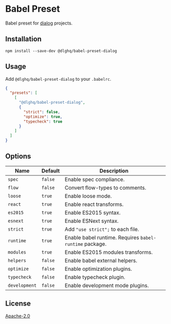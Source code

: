 # Babel Preset

Babel preset for [dialog](https://dlg.im) projects.

## Installation

```
npm install --save-dev @dlghq/babel-preset-dialog
```

## Usage

Add `@dlghq/babel-preset-dialog` to your `.babelrc`.

```json
{
  "presets": [
    [
      "@dlghq/babel-preset-dialog",
      {
        "strict": false,
        "optimize": true,
        "typecheck": true
      }
    ]
  ]
}
```

## Options

| Name          | Default | Description                                             |
| ------------- | ------- | ------------------------------------------------------- |
| `spec`        | `false` | Enable spec compliance.                                 |
| `flow`        | `false` | Convert flow-types to comments.                         |
| `loose`       | `true`  | Enable loose mode.                                      |
| `react`       | `true`  | Enable react transforms.                                |
| `es2015`      | `true`  | Enable ES2015 syntax.                                   |
| `esnext`      | `true`  | Enable ESNext syntax.                                   |
| `strict`      | `true`  | Add `"use strict";` to each file.                       |
| `runtime`     | `true`  | Enable babel runtime. Requires `babel-runtime` package. |
| `modules`     | `true`  | Enable ES2015 modules transforms.                       |
| `helpers`     | `false` | Enable babel external helpers.                          |
| `optimize`    | `false` | Enable optimization plugins.                            |
| `typecheck`   | `false` | Enable typecheck plugin.                                |
| `development` | `false` | Enable development mode plugins.                        |

## License

[Apache-2.0](LICENSE)

